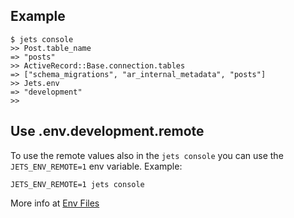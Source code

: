 ## Example

    $ jets console
    >> Post.table_name
    => "posts"
    >> ActiveRecord::Base.connection.tables
    => ["schema_migrations", "ar_internal_metadata", "posts"]
    >> Jets.env
    => "development"
    >>

## Use .env.development.remote

To use the remote values also in the `jets console` you can use the `JETS_ENV_REMOTE=1` env variable. Example:

    JETS_ENV_REMOTE=1 jets console

More info at [Env Files](http://rubyonjets.com/docs/env-files/)